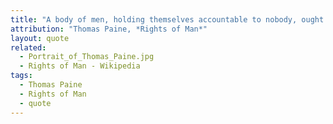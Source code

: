 ```yaml
---
title: "A body of men, holding themselves accountable to nobody, ought not to be trusted by any body"
attribution: "Thomas Paine, *Rights of Man*"
layout: quote
related:
  - Portrait_of_Thomas_Paine.jpg
  - Rights of Man - Wikipedia
tags:
  - Thomas Paine
  - Rights of Man
  - quote
---
```

